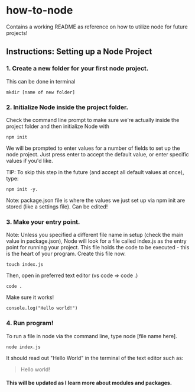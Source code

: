 # how-to-node
Contains a working README as reference on how to utilize node for future projects!

## Instructions: Setting up a Node Project
### 1. Create a new folder for your first node project.
 This can be done in terminal
 ```
 mkdir [name of new folder] 
 ```

### 2. Initialize Node inside the project folder.
Check the command line prompt to make sure we're actually inside the project folder and then initialize Node with
```
npm init
```

We will be prompted to enter values for a number of fields to set up the node project. Just press enter to accept the default value, or enter specific values if you'd like.
  
TIP: To skip this step in the future (and accept all default values at once), type: 
```
npm init -y.
```

Note: package.json file is where the values we just set up via npm init are stored (like a settings file). Can be edited!

### 3. Make your entry point.
Note: Unless you specified a different file name in setup (check the main value in package.json), Node will look for a file called index.js as the entry point for running your project. This file holds the code to be executed - this is the heart of your program. Create this file now.
```
touch index.js
```

Then, open in preferred text editor (vs code => code .)
```
code .
```
 
Make sure it works!
```
console.log("Hello world!")
```

### 4. Run  program!
To run a file in node via the command line, type node [file name here].
```
node index.js
```

It should read out "Hello World" in the terminal of the text editor such as: 
> Hello world!
#### This will be updated as I learn more about modules and packages. 
